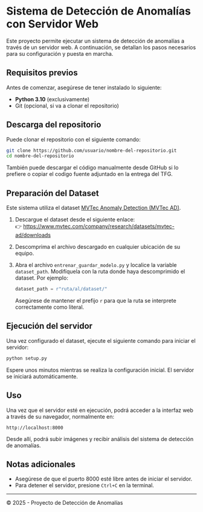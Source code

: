 # Sistema de Detección de Anomalías con Servidor Web

Este proyecto permite ejecutar un sistema de detección de anomalías a través de un servidor web. A continuación, se detallan los pasos necesarios para su configuración y puesta en marcha.

## Requisitos previos

Antes de comenzar, asegúrese de tener instalado lo siguiente:

- **Python 3.10** (exclusivamente)
- Git (opcional, si va a clonar el repositorio)

## Descarga del repositorio

Puede clonar el repositorio con el siguiente comando:

```bash
git clone https://github.com/usuario/nombre-del-repositorio.git
cd nombre-del-repositorio
```

También puede descargar el código manualmente desde GitHub si lo prefiere o copiar el codigo fuente adjuntado en la entrega del TFG.

## Preparación del Dataset

Este sistema utiliza el dataset [MVTec Anomaly Detection (MVTec AD)](https://www.mvtec.com/company/research/datasets/mvtec-ad/downloads).

1. Descargue el dataset desde el siguiente enlace:  
   👉 https://www.mvtec.com/company/research/datasets/mvtec-ad/downloads

2. Descomprima el archivo descargado en cualquier ubicación de su equipo.

3. Abra el archivo `entrenar_guardar_modelo.py` y localice la variable `dataset_path`. Modifíquela con la ruta donde haya descomprimido el dataset. Por ejemplo:

   ```python
   dataset_path = r"ruta/al/dataset/"
   ```

   Asegúrese de mantener el prefijo `r` para que la ruta se interprete correctamente como literal.

## Ejecución del servidor

Una vez configurado el dataset, ejecute el siguiente comando para iniciar el servidor:

```bash
python setup.py
```

Espere unos minutos mientras se realiza la configuración inicial. El servidor se iniciará automáticamente.

## Uso

Una vez que el servidor esté en ejecución, podrá acceder a la interfaz web a través de su navegador, normalmente en:

```
http://localhost:8000
```

Desde allí, podrá subir imágenes y recibir análisis del sistema de detección de anomalías.

## Notas adicionales

- Asegúrese de que el puerto 8000 esté libre antes de iniciar el servidor.  
- Para detener el servidor, presione `Ctrl+C` en la terminal.

---

© 2025 - Proyecto de Detección de Anomalías
